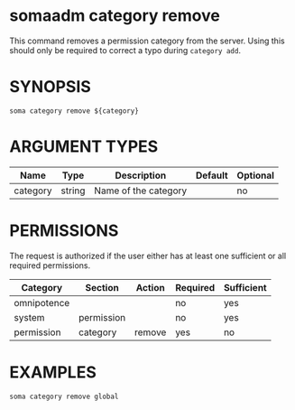 # somaadm category remove

This command removes a permission category from the
server. Using this should only be required to correct
a typo during `category add`.

# SYNOPSIS

```
soma category remove ${category}
```

# ARGUMENT TYPES

Name | Type |     Description   | Default | Optional
 --- |  --- | ----------------- | ------- | --------
category | string | Name of the category | | no

# PERMISSIONS

The request is authorized if the user either has at least one
sufficient or all required permissions.

Category | Section | Action | Required | Sufficient
 ------- | ------- | ------ | -------- | ----------
omnipotence | | | no | yes
system | permission | | no | yes
permission | category | remove | yes | no


# EXAMPLES

```
soma category remove global
```

